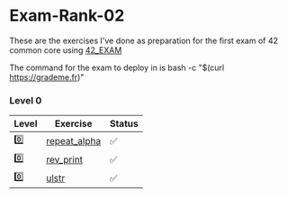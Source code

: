 # Exam-Rank-02
These are the exercises I've done as preparation for the first exam  of 42 common core using [42_EXAM](https://github.com/jcluzet/42_EXAM)

The command for the exam to deploy in is bash -c "$(curl https://grademe.fr)"



###  Level 0

| Level| Exercise | Status |
| --- | --- | --- |
| 0️⃣ | [repeat_alpha](https://github.com/PaLucena/Exam-Rank-02/tree/main/lvl0/repeat_alpha) | ✅ |
| 0️⃣ | [rev_print](https://github.com/PaLucena/Exam-Rank-02/tree/main/lvl0/rev_print) | ✅ |
| 0️⃣ | [ulstr](https://github.com/PaLucena/Exam-Rank-02/tree/main/lvl0/ulstr) | ✅ |

